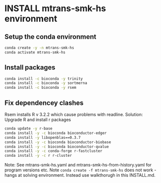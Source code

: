 # INSTALL mtrans-smk-hs environment

## Setup the conda environment

``` bash
conda create -y -n mtrans-smk-hs
conda activate mtrans-smk-hs
```

## Install packages

```bash
conda install -c bioconda -y trinity
conda install -c bioconda -y sortmerna
conda install -c bioconda -y rsem
```

## Fix dependencey clashes

Rsem installs R v 3.2.2 which cause problems with readline.
Solution: Upgrade R and install r packages

``` bash
conda update -y r-base
conda install -y -c bioconda bioconductor-edger
conda install -y libopenblas==0.3.7
conda install -y -c bioconda bioconductor-biobase
conda install -y -c bioconda bioconductor-qvalue
conda install -y -c conda-forge r-fastcluster
conda install -y -c r r-cluster
```

Note: See mtrans-smk-hs.yaml and mtrans-smk-hs-from-history.yaml for program versions etc.
Note ``conda create -f mtrans-smk-hs`` does not work - hangs at solving environment.
Instead use walkthorugh in this INSTALL.md. 
